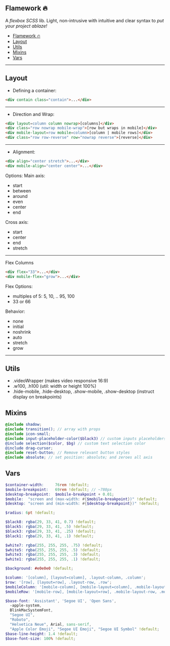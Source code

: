 Flamework 🔥
--
A *flexbox SCSS* lib. Light, non-intrusive with intuitive and clear syntax to _put your project ablaze!_

- [Flamework 🔥](#flamework-%F0%9F%94%A5)
- [Layout](#layout)
- [Utils](#utils)
- [Mixins](#mixins)
- [Vars](#vars)
___
## Layout

- Defining a container:
```html
<div contain class="contain">...</div>
```
___

- Direction and Wrap:
```html
<div layout=column column nowrap>[columns]</div>
<div class="row nowrap mobile-wrap">[row but wraps in mobile]</div>
<div mobile-layout=row mobile=column>[column | mobile rows]</div>
<div class="row row-reverse" row="nowrap reverse">[reverse]</div>
```
___

- Alignment:
```html
<div align="center stretch">...</div>
<div mobile-align="center center">...</div>
```
Options:
Main axis:
- start
- between
- around
- even
- center
- end

Cross axis:
- start
- center
- end
- stretch
___

Flex Columns

```html
<div flex="33">...</div>
<div mobile-flex="grow">...</div>
```

Flex Options:
- multiples of 5: 5, 10, .. 95, 100
- 33 or 66

Behavior:
- none
- initial
- noshrink
- auto
- stretch
- grow

___

## Utils
- .videoWrapper (makes video responsive 16:9)
- .w100, .h100 (util: width or height 100%)
- .hide-mobile, .hide-desktop, .show-mobile, .show-desktop (instruct display on breakpoints)

## Mixins
```scss
@include shadow;
@include transition(); // array with props
@include icon-small;
@include input-placeholder-color($black3) // custom inputs placeholders color
@include selection($color, $bg) // custom text selection color
@include drag-cursor;
@include reset-button; // Remove relevant button styles
@include absolute; // set position: absolute; and zeroes all axis
```

## Vars
```scss
$container-width:     76rem !default;
$mobile-breakpoint:   69rem !default; // ~780px
$desktop-breakpoint:  $mobile-breakpoint + 0.01;
$mobile:  "screen and (max-width: #{$mobile-breakpoint})" !default;
$desktop: "screen and (min-width: #{$desktop-breakpoint})" !default;

$radius: 6pt !default;

$black8: rgba(29, 33, 41, 0.7) !default;
$black5: rgba(29, 33, 41, .5) !default;
$black3: rgba(29, 33, 41, .25) !default;
$black1: rgba(29, 33, 41, .1) !default;

$white7: rgba(255, 255, 255, .75) !default;
$white5: rgba(255, 255, 255, .5) !default;
$white3: rgba(255, 255, 255, .3) !default;
$white1: rgba(255, 255, 255, .1) !default;

$background: #e0e0e0 !default;

$column: '[column], [layout=column], .layout-column, .column';
$row: '[row], [layout=row], .layout-row, .row';
$mobileColumn: '[mobile-column], [mobile-layout=column], .mobile-layout-column, .mobile-column';
$mobileRow: '[mobile-row], [mobile-layout=row], .mobile-layout-row, .mobile-row';

$base-font: 'Assistant', 'Segoe UI', 'Open Sans',
  -apple-system,
  BlinkMacSystemFont,
  "Segoe UI",
  "Roboto",
  "Helvetica Neue", Arial, sans-serif,
  "Apple Color Emoji", "Segoe UI Emoji", "Segoe UI Symbol" !default;
$base-line-height: 1.4 !default;
$base-font-size: 100% !default;
```
